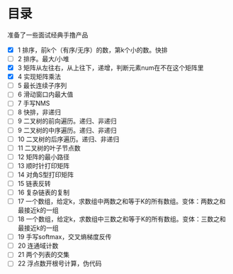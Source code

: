 # 目录
准备了一些面试经典手撸产品
- [x] 1 排序，前k个（有序/无序）的数，第k个小的数。快排
- [ ] 2 排序。最大/小堆
- [x] 3 矩阵从左往右，从上往下，递增，判断元素num在不在这个矩阵里
- [x] 4 实现矩阵乘法
- [ ] 5 最长连续子序列
- [ ] 6 滑动窗口内最大值
- [ ] 7 手写NMS
- [ ] 8 快排，非递归
- [ ] 9 二叉树的前向遍历。递归、非递归
- [ ] 9 二叉树的中序遍历。递归、非递归
- [ ] 10 二叉树的后序遍历。递归、非递归
- [ ] 11 二叉树的叶子节点数
- [ ] 12 矩阵的最小路径
- [ ] 13 顺时针打印矩阵
- [ ] 14 对角S型打印矩阵
- [ ] 15 链表反转
- [ ] 16 复杂链表的复制
- [ ] 17 一个数组，给定k，求数组中两数之和等于K的所有数组。变体：两数之和最接近k的一组
- [ ] 18 一个数组，给定k，求数组中三数之和等于K的所有数组。变体：三数之和最接近k的一组
- [ ] 19 手写softmax，交叉熵梯度反传
- [ ] 20 连通域计数
- [ ] 21 两个列表的交集
- [ ] 22 浮点数开根号计算，伪代码
